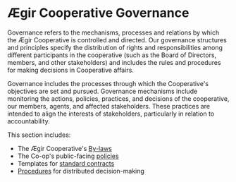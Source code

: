 Ægir Cooperative Governance
===========================

Governance refers to the mechanisms, processes and relations by which the Ægir Cooperative is controlled and directed. Our governance structures and principles specify the distribution of rights and responsibilities among different participants in the cooperative (such as the Board of Directors, members, and other stakeholders) and includes the rules and procedures for making decisions in Cooperative affairs.

Governance includes the processes through which the Cooperative's objectives are set and pursued. Governance mechanisms include monitoring the actions, policies, practices, and decisions of the cooperative, our members, agents, and affected stakeholders. These practices are intended to align the interests of stakeholders, particularly in relation to accountability.

This section includes:

* The Ægir Cooperative's [By-laws](governance/by-laws.md)
* The Co-op's public-facing [policies](governance/policies.md)
* Templates for [standard contracts](governance/contracts.md)
* [Procedures](governance/procedures.md) for distributed decision-making
